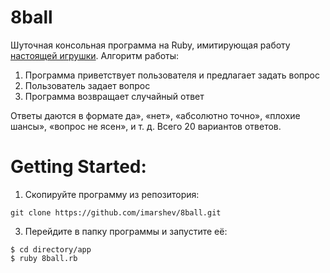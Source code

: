 # 8ball
Шуточная консольная программа на Ruby, имитирующая работу [настоящей игрушки](https://ru.wikipedia.org/wiki/Magic_8_ball). Алгоритм работы:

1. Программа приветствует пользователя и предлагает задать вопрос
2. Пользователь задает вопрос
3. Программа возвращает случайный ответ

Ответы даются в формате да», «нет», «абсолютно точно», «плохие шансы», «вопрос не ясен», и т. д. Всего 20 вариантов ответов.

# Getting Started: 
1. Скопируйте программу из репозитория:
```
git clone https://github.com/imarshev/8ball.git
```
3. Перейдите в папку программы и запустите её:
```
$ cd directory/app
$ ruby 8ball.rb
```
